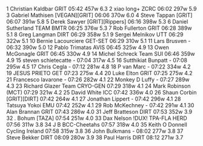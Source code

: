   1  Christian Kaldbar  GRIT  05:42    457w  6.3
  2  xiao long+  ZCRC  06:02    297w  5.9
  3  Gabriel Mathisen  [VEGAN][GRIT]  06:06    370w  6.0
  4  Steve Tappan  [GRIT]  06:07    391w  5.8
  5  Derek Sawyer  [GRIT][Rippers]  06:16    398w  5.3
  6  Daniel Sutherland  TEAM BMTR  06:25    376w  5.3
  7  Rob Fullerton  GRIT  06:28    389w  5.1
  8  Greg Langman  DIRT  06:29    358w  5.1
  9  Sergei Melnikov  UTT  06:29    322w  5.1
 10  Bernie Lacourciere  GET-SET  06:29    310w  5.1
 11  Lars Brusven  -  06:32    390w  5.0
 12  Pablo Trimatas  AVIS  06:45    325w  4.9
 13  Owen McGonagle  GRIT  06:45    330w  4.9
 14  Michel Schreck  Team SUI  06:46    359w  4.9
 15  steven schietecatte  -  07:04    317w  4.5
 16  Sutthikiat Bunpatt  -  07:08    295w  4.5
 17  Chris Cegla  -  07:12    281w  4.8
 18  P van Marc  -  07:22    334w  4.2
 19  JESUS PRIETO  GET  07:23    275w  4.4
 20  Luke Elton  GRIT  07:25    275w  4.2
 21  Francesco Iavarone  -  07:26    282w  4.1
 22  Monkey D Luffy  -  07:27    289w  4.3
 23  Richard Glazer  Team CRYO-GEN  07:29    318w  4.1
 24  Mark Robinson  (MCT)    07:29    321w  4.2
 25  David White  ICC  07:42    336w  4.0
 26  Shaun Corbin  [GRIT][DIRT]  07:42    264w  4.1
 27  Jonathan Lippert  -  07:42    296w  4.1
 28  Tatsuya Yokoi  EMU  07:42    252w  4.1
 29  Rob McKechney  -  07:42    291w  4.1
 30  Alan Brannan  GRIT  07:43    286w  4.0
 31  Jeff Bratteson  DIRT  07:53    352w  3.9
 32  . Bohum  [TAZA]    07:54    251w  4.0
 33  Dax Nelson  !DUX! TPA-FLA HERD  07:56    311w  3.8
 34  J B  BCC-Cheetahs  07:57    318w  4.0
 35  Keith O Donnell  Cycling Ireland  07:58    315w  3.8
 36  John Bulkmans  -  08:02    277w  3.8
 37  Steve Bekker  DIRT  08:09    280w  3.9
 38  Paul Harris  DIRT  08:12    271w  3.7
